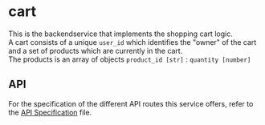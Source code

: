 # cart

This is the backendservice that implements the shopping cart logic.  
A cart consists of a unique `user_id` which identifies the "owner" of the cart and a set of products which are currently in the cart.  
The products is an array of objects `product_id [str]` : `quantity [number]`

## API
For the specification of the different API routes this service offers, refer to the [API Specification](../../api_specification.xlsx) file.